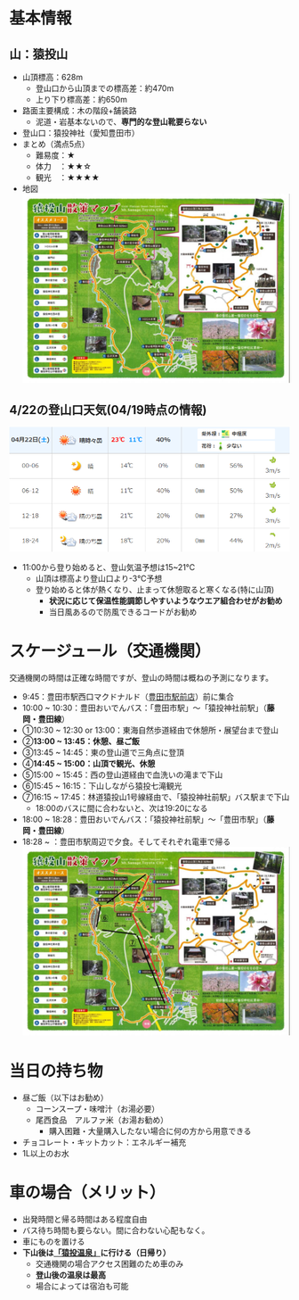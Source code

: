 # 基本情報
## 山：猿投山
- 山頂標高：628m
    - 登山口から山頂までの標高差：約470m
    - 上り下り標高差：約650m
- 路面主要構成：木の階段+舗装路
    - 泥道・岩基本ないので、**専門的な登山靴要らない**
- 登山口：猿投神社（愛知豊田市）
- まとめ（満点5点）
    - 難易度：★
    - 体力　：★★☆
    - 観光　：★★★★
- 地図
![](pic/mountain_map.jpg)
## 4/22の登山口天気(04/19時点の情報)
![](pic/0422_weather.png)
- 11:00から登り始めると、登山気温予想は15~21℃
    - 山頂は標高より登山口より-3℃予想
    - 登り始めると体が熱くなり、止まって休憩取ると寒くなる(特に山頂)
        - **状況に応じて保温性能調節しやすいようなウエア組合わせがお勧め**
        - 当日風あるので防風できるコードがお勧め

# スケージュール（交通機関）
交通機関の時間は正確な時間ですが、登山の時間は概ねの予測になります。
- 9:45：豊田市駅西口マクドナルド（[豊田市駅前店](https://map.mcdonalds.co.jp/map/23037)）前に集合
- 10:00 ~ 10:30：豊田おいでんバス：「豊田市駅」～「猿投神社前駅」（**藤岡・豊田線**）
- ①10:30 ~ 12:30 or 13:00：東海自然歩道経由で休憩所・展望台まで登山
- ②**13:00 ~ 13:45：休憩、昼ご飯**
- ③13:45 ~ 14:45：東の登山道で三角点に登頂
- ④**14:45 ~ 15:00：山頂で観光、休憩**
- ⑤15:00 ~ 15:45：西の登山道経由で血洗いの滝まで下山
- ⑥15:45 ~ 16:15：下山しながら猿投七滝観光
- ⑦16:15 ~ 17:45：林道猿投山1号線経由で、「猿投神社前駅」バス駅まで下山
    - 18:00のバスに間に合わないと、次は19:20になる
- 18:00 ~ 18:28：豊田おいでんバス：「猿投神社前駅」～「豊田市駅」（**藤岡・豊田線**）
- 18:28 ~ ：豊田市駅周辺で夕食。そしてそれぞれ電車で帰る
![](pic/mountain_roadmap.jpg)

# 当日の持ち物
- 昼ご飯（以下はお勧め）
    - コーンスープ・味噌汁（お湯必要）
    - 尾西食品　アルファ米（お湯お勧め）
        - 購入困難・大量購入したない場合に何の方から用意できる
- チョコレート・キットカット：エネルギー補充
- 1L以上のお水


# 車の場合（メリット）
- 出発時間と帰る時間はある程度自由
- バス待ち時間も要らない。間に合わない心配もなく。
- 車にものを置ける
- **下山後は[「猿投温泉」](https://sanageonsen.p-castle.co.jp/kinsenyu/)に行ける（日帰り）**
    - 交通機関の場合アクセス困難のため車のみ
    - **登山後の温泉は最高**
    - 場合によっては宿泊も可能